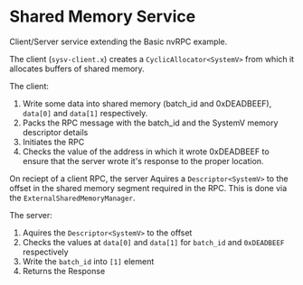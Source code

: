 # Shared Memory Service

Client/Server service extending the Basic nvRPC example.

The client (`sysv-client.x`) creates a `CyclicAllocator<SystemV>` from which it
allocates buffers of shared memory.

The client:
  1. Write some data into shared memory (batch_id and 0xDEADBEEF), `data[0]` and `data[1]` respectively.
  2. Packs the RPC message with the batch_id and the SystemV memory descriptor details
  3. Initiates the RPC
  4. Checks the value of the address in which it wrote 0xDEADBEEF to ensure that the server wrote it's response to the proper location.

On reciept of a client RPC, the server Aquires a `Descriptor<SystemV>` to the
offset in the shared memory segment required in the RPC.  This is done via the
`ExternalSharedMemoryManager`.

The server:
  1. Aquires the `Descriptor<SystemV>` to the offset
  2. Checks the values at `data[0]` and `data[1]` for `batch_id` and `0xDEADBEEF` respectively
  3. Write the `batch_id` into `[1]` element
  4. Returns the Response